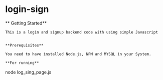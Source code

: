 # login-sign
**
Getting Started**

```
This is a login and signup backend code with using simple Javascript


**Prerequisites**

You need to have installed Node.js, NPM and MYSQL in your System.

**For running**

```
node log_sing_page.js 
```
